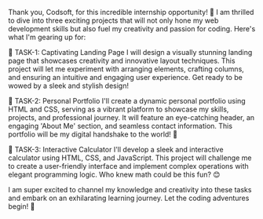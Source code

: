 Thank you, Codsoft, for this incredible internship opportunity! 🚀 I am thrilled to dive into three exciting projects that will not only hone my web development skills but also fuel my creativity and passion for coding. Here's what I'm gearing up for:

🌟 TASK-1: Captivating Landing Page
I will design a visually stunning landing page that showcases creativity and innovative layout techniques. This project will let me experiment with arranging elements, crafting columns, and ensuring an intuitive and engaging user experience. Get ready to be wowed by a sleek and stylish design!

💼 TASK-2: Personal Portfolio
I'll create a dynamic personal portfolio using HTML and CSS, serving as a vibrant platform to showcase my skills, projects, and professional journey. It will feature an eye-catching header, an engaging 'About Me' section, and seamless contact information. This portfolio will be my digital handshake to the world! 🤝

🧮 TASK-3: Interactive Calculator
I'll develop a sleek and interactive calculator using HTML, CSS, and JavaScript. This project will challenge me to create a user-friendly interface and implement complex operations with elegant programming logic. Who knew math could be this fun? 😊

I am super excited to channel my knowledge and creativity into these tasks and embark on an exhilarating learning journey. Let the coding adventures begin! 🎉
